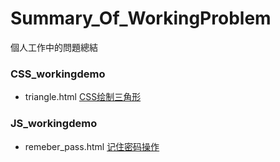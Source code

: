 # Summary_Of_WorkingProblem
個人工作中的問題總結

### CSS_workingdemo

- triangle.html [CSS绘制三角形](https://github.com/yiranjason/Summary_Of_WorkingProblem/blob/master/tringle.html "CSS绘制三角形")


### JS_workingdemo

- remeber_pass.html [记住密码操作](https://github.com/yiranjason/Summary_Of_WorkingProblem/blob/master/rember_pass.html "记住密码操作")
